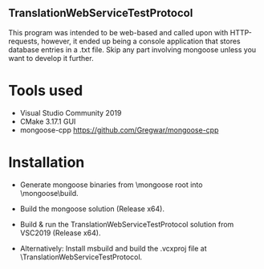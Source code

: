 ## TranslationWebServiceTestProtocol
This program was intended to be web-based and called upon with HTTP-requests, however, it ended up being a console application that stores database entries in a .txt file. Skip any part involving mongoose unless you want to develop it further.

# Tools used
* Visual Studio Community 2019
* CMake 3.17.1 GUI
* mongoose-cpp https://github.com/Gregwar/mongoose-cpp

# Installation
* Generate mongoose binaries from \mongoose root into \mongoose\build.
* Build the mongoose solution (Release x64).

* Build & run the TranslationWebServiceTestProtocol solution from VSC2019 (Release x64).
* Alternatively: Install msbuild and build the .vcxproj file at \TranslationWebServiceTestProtocol.
